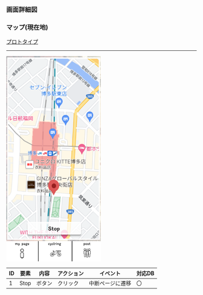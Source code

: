 ### 画面詳細図
### マップ(現在地)
[プロトタイプ](https://www.figma.com/file/YLXi0XXJfyq6239uKAU8LF/cyclinger?node-id=0%3A1)
*****
<img src="./image/マップ(現在地).png" width="250">

|ID|要素|内容|アクション|イベント|対応DB|
|--|----|----|---------|--------|------|
|1|Stop|ボタン|クリック|中断ページに遷移|〇|
